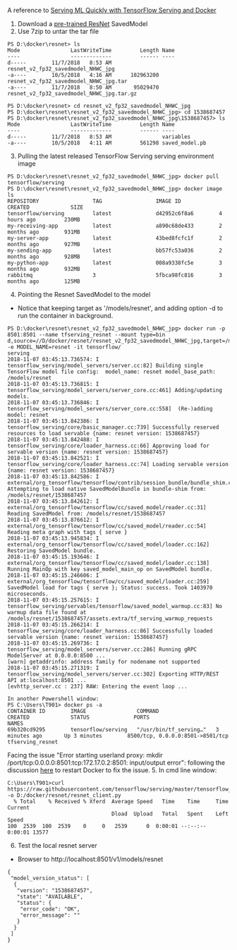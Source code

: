 A reference to [Serving ML Quickly with TensorFlow Serving and Docker](https://medium.com/tensorflow/serving-ml-quickly-with-tensorflow-serving-and-docker-7df7094aa008)

1. Download a [pre-trained ResNet](https://storage.googleapis.com/download.tensorflow.org/models/official/20181001_resnet/savedmodels/resnet_v2_fp32_savedmodel_NHWC_jpg.tar.gz) SavedModel
2. Use 7zip to untar the tar file
```
PS D:\docker\resnet> ls
Mode                LastWriteTime         Length Name
----                -------------         ------ ----
d-----        11/7/2018   8:53 AM                resnet_v2_fp32_savedmodel_NHWC_jpg
-a----        10/5/2018   4:16 AM      102963200 resnet_v2_fp32_savedmodel_NHWC_jpg.tar
-a----        11/7/2018   8:50 AM       95029470 resnet_v2_fp32_savedmodel_NHWC_jpg.tar.gz

PS D:\docker\resnet> cd resnet_v2_fp32_savedmodel_NHWC_jpg
PS D:\docker\resnet\resnet_v2_fp32_savedmodel_NHWC_jpg> cd 1538687457
PS D:\docker\resnet\resnet_v2_fp32_savedmodel_NHWC_jpg\1538687457> ls
Mode                LastWriteTime         Length Name
----                -------------         ------ ----
d-----        11/7/2018   8:53 AM                variables
-a----        10/5/2018   4:11 AM         561298 saved_model.pb
```
3. Pulling the latest released TensorFlow Serving serving environment image
```
PS D:\docker\resnet\resnet_v2_fp32_savedmodel_NHWC_jpg> docker pull tensorflow/serving
PS D:\docker\resnet\resnet_v2_fp32_savedmodel_NHWC_jpg> docker image ls
REPOSITORY                 TAG                 IMAGE ID            CREATED             SIZE
tensorflow/serving         latest              d42952c6f8a6        4 hours ago         230MB
my-receiving-app           latest              a890c68de433        2 months ago        931MB
my-server-app              latest              43bed8fcfc1f        2 months ago        927MB
my-sending-app             latest              bb57fc53a036        2 months ago        928MB
my-python-app              latest              008a9338fc5e        3 months ago        932MB
rabbitmq                   3                   5fbca98fc816        3 months ago        125MB
```
4. Pointing the Resnet SavedModel to the model
- Notice that keeping target as '/models/resnet', and adding option -d to run the container in background.
```
PS D:\docker\resnet\resnet_v2_fp32_savedmodel_NHWC_jpg> docker run -p 8501:8501 --name tfserving_resnet --mount type=bin
d,source=//D/docker/resnet/resnet_v2_fp32_savedmodel_NHWC_jpg,target=/models/resnet -e MODEL_NAME=resnet -it tensorflow/
serving
2018-11-07 03:45:13.736574: I tensorflow_serving/model_servers/server.cc:82] Building single TensorFlow model file config:  model_name: resnet model_base_path: /models/resnet
2018-11-07 03:45:13.736815: I tensorflow_serving/model_servers/server_core.cc:461] Adding/updating models.
2018-11-07 03:45:13.736846: I tensorflow_serving/model_servers/server_core.cc:558]  (Re-)adding model: resnet
2018-11-07 03:45:13.842386: I tensorflow_serving/core/basic_manager.cc:739] Successfully reserved resources to load servable {name: resnet version: 1538687457}
2018-11-07 03:45:13.842488: I tensorflow_serving/core/loader_harness.cc:66] Approving load for servable version {name: resnet version: 1538687457}
2018-11-07 03:45:13.842521: I tensorflow_serving/core/loader_harness.cc:74] Loading servable version {name: resnet version: 1538687457}
2018-11-07 03:45:13.842586: I external/org_tensorflow/tensorflow/contrib/session_bundle/bundle_shim.cc:363] Attempting to load native SavedModelBundle in bundle-shim from: /models/resnet/1538687457
2018-11-07 03:45:13.842612: I external/org_tensorflow/tensorflow/cc/saved_model/reader.cc:31] Reading SavedModel from: /models/resnet/1538687457
2018-11-07 03:45:13.876612: I external/org_tensorflow/tensorflow/cc/saved_model/reader.cc:54] Reading meta graph with tags { serve }
2018-11-07 03:45:13.945834: I external/org_tensorflow/tensorflow/cc/saved_model/loader.cc:162] Restoring SavedModel bundle.
2018-11-07 03:45:15.193646: I external/org_tensorflow/tensorflow/cc/saved_model/loader.cc:138] Running MainOp with key saved_model_main_op on SavedModel bundle.
2018-11-07 03:45:15.246606: I external/org_tensorflow/tensorflow/cc/saved_model/loader.cc:259] SavedModel load for tags { serve }; Status: success. Took 1403970 microseconds.
2018-11-07 03:45:15.257615: I tensorflow_serving/servables/tensorflow/saved_model_warmup.cc:83] No warmup data file found at /models/resnet/1538687457/assets.extra/tf_serving_warmup_requests
2018-11-07 03:45:15.266214: I tensorflow_serving/core/loader_harness.cc:86] Successfully loaded servable version {name: resnet version: 1538687457}
2018-11-07 03:45:15.269736: I tensorflow_serving/model_servers/server.cc:286] Running gRPC ModelServer at 0.0.0.0:8500 ...
[warn] getaddrinfo: address family for nodename not supported
2018-11-07 03:45:15.271319: I tensorflow_serving/model_servers/server.cc:302] Exporting HTTP/REST API at:localhost:8501 ...
[evhttp_server.cc : 237] RAW: Entering the event loop ...

In another Powershell window:
PS C:\Users\T901> docker ps -a
CONTAINER ID        IMAGE                COMMAND                  CREATED             STATUS              PORTS                              NAMES
69b320cd9295        tensorflow/serving   "/usr/bin/tf_serving…"   3 minutes ago       Up 3 minutes        8500/tcp, 0.0.0.0:8501->8501/tcp   tfserving_resnet
```
Facing the issue "Error starting userland proxy: mkdir /port/tcp:0.0.0.0:8501:tcp:172.17.0.2:8501: input/output error": following the discussion [here](https://github.com/docker/for-win/issues/573) to restart Docker to fix the issue. 
5. In cmd line window:
```
C:\Users\T901>curl https://raw.githubusercontent.com/tensorflow/serving/master/tensorflow_serving/example/resnet_client.py -o D:/docker/resnet/resnet_client.py
  % Total    % Received % Xferd  Average Speed   Time    Time     Time  Current
                                 Dload  Upload   Total   Spent    Left  Speed
100  2539  100  2539    0     0   2539      0  0:00:01 --:--:--  0:00:01 13577
```
6. Test the local resnet server
- Browser to http://localhost:8501/v1/models/resnet
```
{
 "model_version_status": [
  {
   "version": "1538687457",
   "state": "AVAILABLE",
   "status": {
    "error_code": "OK",
    "error_message": ""
   }
  }
 ]
}
```
